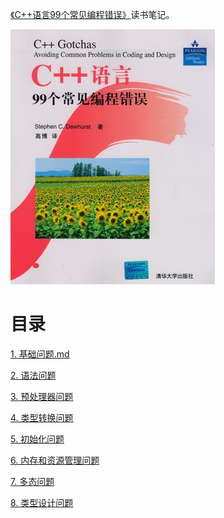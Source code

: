 [《C++语言99个常见编程错误》](https://book.douban.com/subject/3767699/)读书笔记。

![](img/cover.jpg)

# 目录

[1. 基础问题.md](1. 基础问题.md)

[2. 语法问题](2. 语法问题.md)

[3. 预处理器问题](3. 预处理器问题.md)

[4. 类型转换问题](4. 类型转换问题.md)

[5. 初始化问题](5. 初始化问题.md)

[6. 内存和资源管理问题](6. 内存和资源管理问题.md)

[7. 多态问题](7. 多态问题.md)

[8. 类型设计问题](8. 类型设计问题.md)